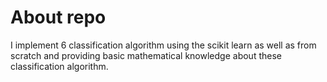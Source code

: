 # About repo 
I implement 6 classification algorithm using the scikit learn as well as from scratch and providing basic mathematical knowledge about these classification algorithm.


